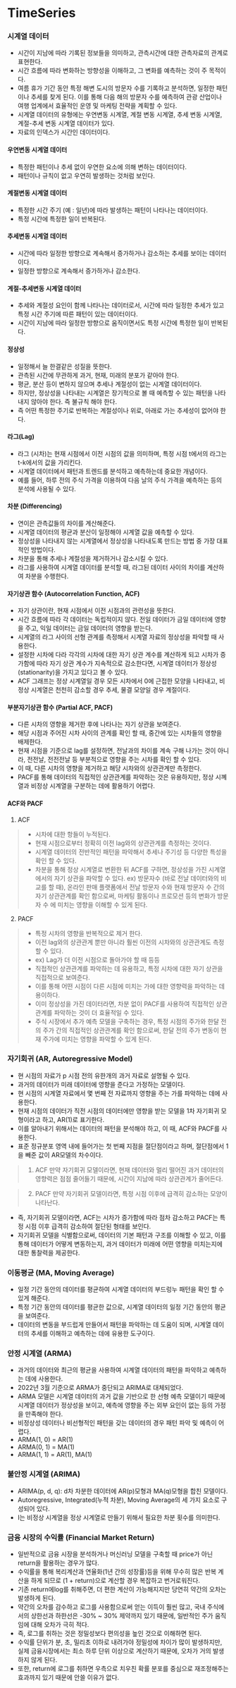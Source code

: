 # TimeSeries
### 시계열 데이터  
- 시간이 지남에 따라 기록된 정보들을 의미하고, 관측시간에 대한 관측자료의 관계로 표현한다.
- 시간 흐름에 따라 변화하는 방향성을 이해하고, 그 변화를 예측하는 것이 주 목적이다.
- 여름 휴가 기간 동안 특정 해변 도시의 방문자 수를 기록하고 분석하면, 일정한 패턴이나 추세를 찾게 된다.
  이를 통해 다음 해의 방문자 수를 예측하여 관광 산업이나 여행 업계에서 효율적인 운영 및 마케팅 전략을 계획할 수 있다.
- 시계열 데이터의 유형에는 우연변동 시계열, 계절 변동 시계열, 추세 변동 시계열, 계절-추세 변동 시계열 데이터가 있다.
- 자료의 인덱스가 시간인 데이터이다.

#### 우연변동 시계열 데이터  
- 특정한 패턴이나 추세 없이 우연한 요소에 의해 변하는 데이터이다.
- 패턴이나 규칙이 없고 우연히 발생하는 것처럼 보인다.

#### 계절변동 시계열 데이터  
- 특정한 시간 주기 (예 : 일년)에 따라 발생하는 패턴이 나타나는 데이터이다.
- 특정 시간에 특정한 일이 반복된다.

#### 추세변동 시계열 데이터  
- 시간에 따라 일정한 방향으로 계속해서 증가하거나 감소하는 추세를 보이는 데이터이다.
- 일정한 방향으로 계속해서 증가하거나 감소한다.

#### 계절-추세변동 시계열 데이터  
- 추세와 계절성 요인이 함께 나타나는 데이터로서, 시간에 따라 일정한 추세가 있고 특정 시간 주기에 따른 패턴이 있는 데이터이다.
- 시간이 지남에 따라 일정한 방향으로 움직이면서도 특정 시간에 특정한 일이 반복된다.

#### 정상성  
- 일정해서 늘 한결같은 성질을 뜻한다.
- 관측된 시간에 무관하게 과거, 현재, 미래의 분포가 같아야 한다.
- 평균, 분산 등이 변하지 않으며 추세나 계절성이 없는 시계열 데이터이다.
- 하지만, 정상성을 나타내는 시계열은 장기적으로 볼 때 예측할 수 있는 패턴을 나타내지 않아야 한다. 즉 불규칙 해야 한다.
- 즉 어떤 특정한 주기로 반복하는 계절성이나 위로, 아래로 가는 추세성이 없어야 한다.

#### 라그(Lag)  
- 라그 (시차)는 현재 시점에서 이전 시점의 값을 의미하며, 특정 시점 t에서의 라그는 t-k에서의 값을 가리킨다.
- 시계열 데이터에서 패턴과 트렌드를 분석하고 예측하는데 중요한 개념이다.
- 예를 들어, 하루 전의 주식 가격을 이용하여 다음 날의 주식 가격을 예측하는 등의 분석에 사용될 수 있다.

#### 차분 (Differencing)  
- 연이은 관측값들의 차이를 계산해준다.
- 시계열 데이터의 평균과 분산이 일정해야 시계열 값을 예측할 수 있다.
- 정상성을 나타내지 않는 시계열에서 정상성을 나타내도록 만드는 방법 중 가장 대표적인 방법이다.
- 차분을 통해 추세나 계절성을 제거하거나 감소시킬 수 있다.
- 라그를 사용하여 시계열 데이터를 분석할 때, 라그된 데이터 사이의 차이를 계산하여 차분을 수행한다.

 #### 자기상관 함수 (Autocorrelation Function, ACF)  
 - 자기 상관이란, 현재 시점에서 이전 시점과의 관련성을 뜻한다.
 - 시간 흐름에 따라 각 데이터는 독립적이지 않다. 전일 데이터가 금일 데이터에 영향을 주고, 익일 데이터는 금일 데이터의 영향을 받는다.
 - 시계열의 라그 사이의 선형 관계를 측정해서 시계열 자료의 정상성을 파악할 때 사용한다.
 - 설정한 시차에 다라 각각의 시차에 대한 자기 상관 계수를 계산하게 되고 시차가 증가함에 따라 자기 상관 계수가 지속적으로 감소한다면, 시계열 데이터가 정상성 (stationarity)을 가지고 있다고 볼 수 있다.
 - ACF 그래프는 정상 시계열일 경우 모든 시차에서 0에 근접한 모양을 나타내고, 비정상 시계열은 천천히 감소할 경우 추세, 물결 모양일 경우 계절이다.

#### 부분자기상관 함수 (Partial ACF, PACF)  
- 다른 시차의 영향을 제거한 후에 나타나는 자기 상관을 보여준다.
- 해당 시점과 주어진 시차 사이의 관계를 확인 할 때, 중간에 있는 시차들의 영향을 배제한다.
- 현재 시점을 기준으로 lag를 설정하면, 전날과의 차이를 계속 구해 나가는 것이 아니라, 전전날, 전전전날 등 부분적으로 영향을 주는 시차를 확인 할 수 있다.
- 이 때, 다른 시차의 영향을 제거하고 해당 시차와의 상관관계만 측정한다.
- PACF를 통해 데이터의 직접적인 상관관계를 파악하는 것은 유용하지만, 정상 시꼐열과 비정상 시계열을 구분하는 데에 활용하기 어렵다.

#### ACF와 PACF  
1. ACF
>
> - 시차에 대한 항들이 누적된다.
> - 현재 시점으로부터 정확히 이전 lag와의 상관관계를 측정하는 것이다.
> - 시계열 데이터의 전반적인 패턴을 파악해서 추세나 주기성 등 다양한 특성을 확인 할 수 있다.
> - 차분을 통해 정상 시계열로 변환한 뒤 ACF를 구하면, 정상성을 가진 시계열에서의 자기 상관을 파악할 수 있다.
> ex) 방문자수 (바로 전날 데이터와의 비교를 할 때), 온라인 판매 플랫폼에서 전날 방문자 수와 현재 방문자 수 간의 자기 상관관계를 확인 함으로써, 마케팅 활동이나 프로모션 등의 변화가 방문자 수 에 미치는 영향을 이해할 수 있게 된다.

2. PACF
>
> - 특정 시차의 영향을 반복적으로 제거 한다.
> - 이전 lag와의 상관관계 뿐만 아니라 훨씬 이전의 시차와의 상관관계도 측정할 수 있다.
> - ex) Lag가 더 이전 시점으로 돌아가야 할 때 등등
> - 직접적인 상관관계를 파악하는 데 유용하고, 특정 시차에 대한 자기 상관을 직접적으로 보여준다.
> - 이를 통해 어떤 시점이 다른 시점에 미치는 가에 대한 영향력을 파악하는 데 용이하다.
> - 이미 정상성을 가진 데이터라면, 차분 없이 PACF를 사용하여 직접적인 상관관계를 파악하는 것이 더 효율적일 수 있다.
> - 주식 시장에서 추가 예측 모델을 구축하는 경우, 특정 시점의 주가와 한달 전의 주가 간의 직접적인 상관관계를 확인 함으로써, 한달 전의 주가 변동이 현재 주가에 미치는 영향을 파악할 수 있게 된다.

### 자기회귀 (AR, Autoregressive Model)
- 현 시점의 자료가 p 시점 전의 유한개의 과거 자료로 설명될 수 있다.
- 과거의 데이터가 미래 데이터에 영향을 준다고 가정하는 모델이다.
- 현 시점의 시계열 자료에서 몇 번째 전 자료까지 영향을 주는 가를 파악하는 데에 사용한다.
- 현재 시점의 데이터가 직전 시점의 데이터에만 영향을 받는 모델을 1차 자기회귀 모형이라고 하고, AR(1)로 표기한다.
- 이를 알아내기 위해서는 데이터의 패턴을 분석해야 하고, 이 때, ACF와 PACF를 사용한다.
- 표준 정규분포 영역 내에 들어가는 첫 번째 지점을 절단점이라고 하며, 절단점에서 1을 빼준 값이 AR모델의 차수이다.
> 1. ACF
>   만약 자기회귀 모델이라면,
>   현재 데이터와 멀리 떨어진 과거 데이터의 영향력은 점점 줄어들기 때문에, 시간이 지남에 따라 상관관계가 줄어든다.

> 2. PACF
>    만약 자기회귀 모델이라면,
>    특정 시점 이후에 급격히 감소하는 모양이 나타난다.

- 즉, 자기회귀 모델이라면, ACF는 시차가 증가함에 따라 점차 감소하고 PACF는 특정 시점 이후 급격히 감소하여 절단된 형태를 보인다.
- 자기회귀 모델을 식별함으로써, 데이터의 기본 패턴과 구조를 이해할 수 있고,
  이를 통해 데이터가 어떻게 변동하는지, 과거 데이터가 미래에 어떤 영향을 미치는지에 대한 통찰력을 제공한다.

### 이동평균 (MA, Moving Average)
- 일정 기간 동안의 데이터를 평균하여 시계열 데이터의 부드렁누 패턴을 확인 할 수 있게 해준다.
- 특정 기간 동안의 데이터를 평균한 값으로, 시계열 데이터의 일정 기간 동안의 평균을 보여준다.
- 데이터의 변동을 부드럽게 만들어서 패턴을 파악하는 데 도움이 되며, 시계열 데이터의 추세를 이해하고 예측하는 데에 유용한 도구이다.

### 안정 시계열 (ARMA)
- 과거의 데이터와 최근의 평균을 사용하여 시계열 데이터의 패턴을 파악하고 예측하는 데에 사용한다.
- 2022년 3월 기준으로 ARMA가 중단되고 ARIMA로 대체되었다.
- ARMA 모델은 시계열 데이터의 과거 값을 기반으로 한 선형 예측 모델이기 때문에  
  시계열 데이터가 정상성을 보이고, 예측에 영향을 주는 외부 요인이 없는 등의 가정을 만족해야 한다.
- 비정상성 데이터나 비선형적인 패턴을 갖는 데이터의 경우 패턴 파악 및 예측이 어렵다.
- ARMA(1, 0) = AR(1)
- ARMA(0, 1) = MA(1)
- ARMA(1, 1) = AR(1), MA(1)

### 불안정 시계열 (ARIMA)
- ARIMA(p, d, q): d차 차분한 데이터에 AR(p)모형과 MA(q)모형을 합친 모델이다.
- Autoregressive, Integrated(누적 차분), Moving Average의 세 가지 요소로 구성되어 있다.
- I는 비정상 시계열을 정상 시계열로 만들기 위해서 필요한 차분 횟수를 의미한다.

### 금융 시장의 수익률 (Financial Market Return)
- 일반적으로 금융 시장을 분석하거나 머신러닝 모델을 구축할 때 price가 아닌 return을 활용하는 경우가 많다.
- 수익률을 통해 복리계산과 연율화(1년 간의 성장률)등을 위해 무수히 많은 반복 계산을 하게 되므로
  (1 + return)으로 계산할 경우 복잡하고 번거로워진다.
- 기존 return에log를 취해주면, 더 편한 계산이 가능해지지만 당연히 약간의 오차는 발생하게 된다.
- 약간의 오차를 감수하고 로그를 사용함으로써 얻는 이득이 훨씬 많고, 국내 주식에서의 상한선과 하한선은 -30% ~ 30% 제약까지 있기 때문에, 일반적인 주가 움직임에 대해 오차가 극히 적다.
- 즉, 로그를 취하는 것은 정밀성보다 편의성을 높인 것으로 이해하면 된다.
- 수익률 단위가 분, 초, 밀리초 이하로 내려가야 정밀성에 차이가 많이 발생하지만, 실제 금융시장에서는
  최소 하루 단위 이상으로 계산하기 때문에, 오차가 거의 발생하지 않게 된다.
- 또한, return에 로그를 취하면 우측으로 치우친 확률 분포를 중심으로 재조정해주는 효과까지 있기 때문에 안쓸 이유가 없다.
